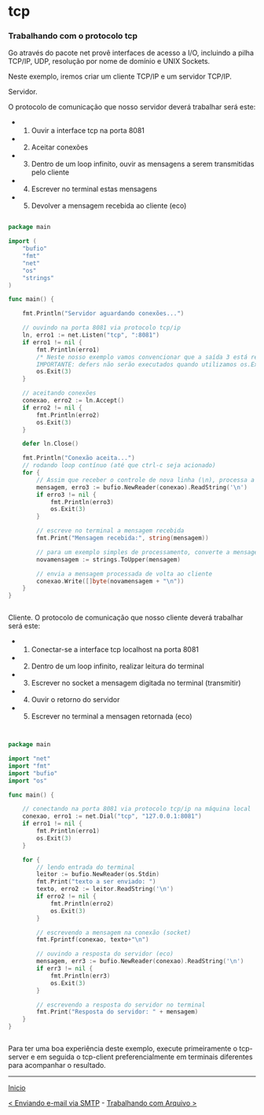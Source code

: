 # tcp

### Trabalhando com o protocolo tcp

Go através do pacote net provê interfaces de acesso a I/O, incluindo a pilha TCP/IP, UDP, resolução por nome de domínio e UNIX Sockets. 

Neste exemplo, iremos criar um cliente TCP/IP e um servidor TCP/IP.

Servidor.

O protocolo de comunicação que nosso servidor deverá trabalhar será este:
- 1) Ouvir a interface tcp na porta 8081
- 2) Aceitar conexões
- 3) Dentro de um loop infinito, ouvir as mensagens a serem transmitidas pelo cliente
- 4) Escrever no terminal estas mensagens
- 5) Devolver a mensagem recebida ao cliente (eco)

```go

package main

import (
	"bufio"
	"fmt"
	"net"
	"os"
	"strings"
)

func main() {

	fmt.Println("Servidor aguardando conexões...")

	// ouvindo na porta 8081 via protocolo tcp/ip
	ln, erro1 := net.Listen("tcp", ":8081")
	if erro1 != nil {
		fmt.Println(erro1)
		/* Neste nosso exemplo vamos convencionar que a saída 3 está reservada para erros de conexão.
		IMPORTANTE: defers não serão executados quando utilizamos os.Exit() e a saída será imediata */
		os.Exit(3)
	}

	// aceitando conexões
	conexao, erro2 := ln.Accept()
	if erro2 != nil {
		fmt.Println(erro2)
		os.Exit(3)
	}

	defer ln.Close()

	fmt.Println("Conexão aceita...")
	// rodando loop contínuo (até que ctrl-c seja acionado)
	for {
		// Assim que receber o controle de nova linha (\n), processa a mensagem recebida
		mensagem, erro3 := bufio.NewReader(conexao).ReadString('\n')
		if erro3 != nil {
			fmt.Println(erro3)
			os.Exit(3)
		}

		// escreve no terminal a mensagem recebida
		fmt.Print("Mensagem recebida:", string(mensagem))

		// para um exemplo simples de processamento, converte a mensagem recebida para caixa alta
		novamensagem := strings.ToUpper(mensagem)

		// envia a mensagem processada de volta ao cliente
		conexao.Write([]byte(novamensagem + "\n"))
	}
}



```

Cliente.
O protocolo de comunicação que nosso cliente deverá trabalhar será este:
- 1) Conectar-se a interface tcp localhost na porta 8081
- 2) Dentro de um loop infinito, realizar leitura do terminal
- 3) Escrever no socket a mensagem digitada no terminal (transmitir)
- 4) Ouvir o retorno do servidor
- 5) Escrever no terminal a mensagen retornada (eco)


```go


package main

import "net"
import "fmt"
import "bufio"
import "os"

func main() {

	// conectando na porta 8081 via protocolo tcp/ip na máquina local
	conexao, erro1 := net.Dial("tcp", "127.0.0.1:8081")
	if erro1 != nil {
		fmt.Println(erro1)
		os.Exit(3)
	}

	for {
		// lendo entrada do terminal
		leitor := bufio.NewReader(os.Stdin)
		fmt.Print("texto a ser enviado: ")
		texto, erro2 := leitor.ReadString('\n')
		if erro2 != nil {
			fmt.Println(erro2)
			os.Exit(3)
		}

		// escrevendo a mensagem na conexão (socket)
		fmt.Fprintf(conexao, texto+"\n")

		// ouvindo a resposta do servidor (eco)
		mensagem, err3 := bufio.NewReader(conexao).ReadString('\n')
		if err3 != nil {
			fmt.Println(err3)
			os.Exit(3)
		}

		// escrevendo a resposta do servidor no terminal
		fmt.Print("Resposta do servidor: " + mensagem)
	}
}



```

Para ter uma boa experiência deste exemplo, execute primeiramente o tcp-server e em seguida o tcp-client
preferencialmente em terminais diferentes para acompanhar o resultado.



---
[Inicio](../README.md)

[< Enviando e-mail via SMTP](../smtp/) - [Trabalhando com Arquivo >](../ioutil/)
